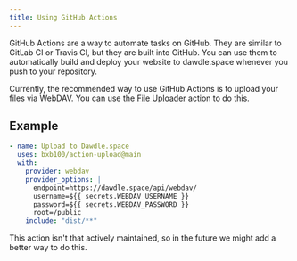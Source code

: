 ```yaml
---
title: Using GitHub Actions
---
```


GitHub Actions are a way to automate tasks on GitHub. They are similar to GitLab CI or Travis CI, but they are built into GitHub. You can use them to automatically build and deploy your website to dawdle.space whenever you push to your repository.

Currently, the recommended way to use GitHub Actions is to upload your files via WebDAV.
You can use the [File Uploader](https://github.com/bxb100/action-upload) action to do this.

## Example

```yaml
- name: Upload to Dawdle.space
  uses: bxb100/action-upload@main
  with:
    provider: webdav
    provider_options: |
      endpoint=https://dawdle.space/api/webdav/
      username=${{ secrets.WEBDAV_USERNAME }}
      password=${{ secrets.WEBDAV_PASSWORD }}
      root=/public
    include: "dist/**"
```

This action isn't that actively maintained, so in the future we might add a better way to do this.
